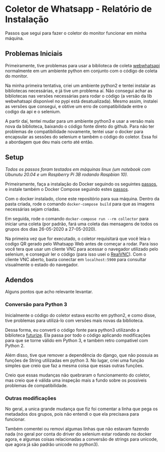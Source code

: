 # Coletor de Whatsapp - Relatório de Instalação

Passos que segui para fazer o coletor do monitor funcionar em minha máquina.

## Problemas Iniciais

Primeiramente, tive problemas para usar a biblioteca de coleta [webwhatsapi](https://github.com/mukulhase/WebWhatsapp-Wrapper) normalmente em um ambiente python em conjunto com o código de coleta do monitor. 

Na minha primeira tentativa, criei um ambiente python2 e tentei instalar as bibliotecas necessárias, e já tive um problema aí. Não consegui achar as bibliotecas nas versões necessárias para rodar o código (a versão da lib webwhatsapi disponível no pypi está desatualizada). Mesmo assim, instalei as versões que consegui, e obtive um erro de compatibilidade entre o codigo da  api e o selenium.

A partir daí, tentei mudar para um ambiente python3 e usar a versão mais nova da biblioteca, baixando o código fonte direto do github. Para não ter problemas de compatibilidade novamente, tentei usar o docker para encapsular as sessões do selenium e também o código do coletor. Essa foi a abordagem que deu mais certo até então.

## Setup

*Todos os passos foram testados em máquinas linux (um notebook com Ubunutu 20.04 e um Raspberry Pi 3B rodando Raspbian 10).* 

Primeiramente, faça a instalação do Docker seguindo os seguintes [passos](https://docs.docker.com/engine/install/), e instale também o Docker Compose seguindo estes [passos](https://docs.docker.com/compose/install/). 

Com o docker instalado, clone este repositório para sua máquina. Dentro da pasta criada, rode o comando `docker-compose build` para que as imagens necessárias sejam criadas.

Em seguida, rode o comando `docker-compose run --rm collector` para iniciar uma coleta (por padrão, fará uma coleta das mensagens de todos os grupos dos dias 26-05-2020 a 27-05-2020). 

Na primeira vez que for executado, o coletor requisitará que você leia o codigo QR gerado pelo Whatsapp Web antes de começar a rodar. Para isso você tera que usar um cliente VNC para acessar o navegador utilizado pelo selenium, e conseguir ler o código (para isso usei o [RealVNC](https://www.realvnc.com/en/)). Com o cliente VNC aberto, basta conectar em `localhost:5900` para consultar visualmente o estado do navegador.


## Adendos

Alguns pontos que acho relevante levantar.

### Conversão para Python 3

Inicialmente o código do coletor estava escrito em python2, e como disse, tive problemas para utilizá-lo com versões mais novas da biblioteca. 

Dessa forma, eu converti o código fonte para python3 utilizando a biblioteca [futurize](https://python-future.org/futurize.html). Ela passa por todo o código aplicando modificações para que se torne válido em Python 3, e também retro compatível com Python 2.

Além disso, tive que remover a dependência do django, que não possuia as funções de String utilizadas em python 3. No lugar, criei uma função simples que creio que faz a mesma coisa que essas outras funções. 

Creio que essas mudanças não quebraram o funcionamento do coletor, mas creio que é válida uma inspeção mais a fundo sobre os possíveis problemas de compatibilidade.

### Outras modificações

No geral, a unica grande mudança que fiz foi comentar a linha que pega os metadados dos grupos, pois não entendi o que ela precisava para funcionar.

Também comentei ou removi algumas linhas que não estavam fazendo nada (no geral por conta do driver do selenium estar rodando no docker agora, e algumas coisas relacionadas a conversão de strings para unicode, que agora já são padrão unicode no python3).




